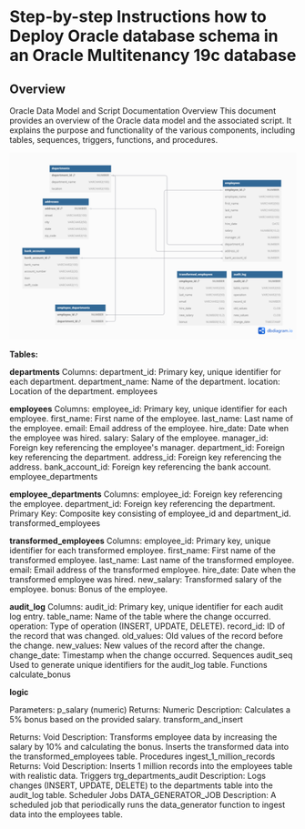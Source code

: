 # Step-by-step Instructions how to Deploy Oracle database schema in an Oracle Multitenancy 19c database 

## Overview

Oracle Data Model and Script Documentation
Overview
This document provides an overview of the Oracle data model and the associated script. It explains the purpose and functionality of the various components, including tables, sequences, triggers, functions, and procedures.


<img title="ER model" alt="ER model of the used demo data" src="er_model.png">


__Tables:__


__departments__
Columns:
department_id: Primary key, unique identifier for each department.
department_name: Name of the department.
location: Location of the department.
employees


__employees__
Columns:
employee_id: Primary key, unique identifier for each employee.
first_name: First name of the employee.
last_name: Last name of the employee.
email: Email address of the employee.
hire_date: Date when the employee was hired.
salary: Salary of the employee.
manager_id: Foreign key referencing the employee's manager.
department_id: Foreign key referencing the department.
address_id: Foreign key referencing the address.
bank_account_id: Foreign key referencing the bank account.
employee_departments


__employee_departments__
Columns:
employee_id: Foreign key referencing the employee.
department_id: Foreign key referencing the department.
Primary Key: Composite key consisting of employee_id and department_id.
transformed_employees


__transformed_employees__
Columns:
employee_id: Primary key, unique identifier for each transformed employee.
first_name: First name of the transformed employee.
last_name: Last name of the transformed employee.
email: Email address of the transformed employee.
hire_date: Date when the transformed employee was hired.
new_salary: Transformed salary of the employee.
bonus: Bonus of the employee.


__audit_log__
Columns:
audit_id: Primary key, unique identifier for each audit log entry.
table_name: Name of the table where the change occurred.
operation: Type of operation (INSERT, UPDATE, DELETE).
record_id: ID of the record that was changed.
old_values: Old values of the record before the change.
new_values: New values of the record after the change.
change_date: Timestamp when the change occurred.
Sequences
audit_seq
Used to generate unique identifiers for the audit_log table.
Functions
calculate_bonus


__logic__


Parameters: p_salary (numeric)
Returns: Numeric
Description: Calculates a 5% bonus based on the provided salary.
transform_and_insert


Returns: Void
Description: Transforms employee data by increasing the salary by 10% and calculating the bonus. Inserts the transformed data into the transformed_employees table.
Procedures
ingest_1_million_records
Returns: Void
Description: Inserts 1 million records into the employees table with realistic data.
Triggers
trg_departments_audit
Description: Logs changes (INSERT, UPDATE, DELETE) to the departments table into the audit_log table.
Scheduler Jobs
DATA_GENERATOR_JOB
Description: A scheduled job that periodically runs the data_generator function to ingest data into the employees table.